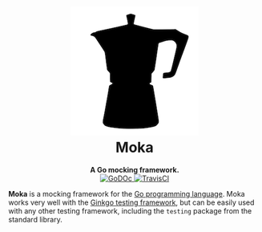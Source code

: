 <h1 align="center">
  <img src="https://raw.githubusercontent.com/gcapizzi/moka/master/images/logo.png" />
  <br />
  Moka
</h1>

<p align="center">
  <strong>A Go mocking framework.</strong>
  <br />
  <a href="https://godoc.org/github.com/gcapizzi/moka">
    <img alt="GoDOc" src="https://godoc.org/github.com/gcapizzi/moka?status.svg" />
  </a>
  <a href="https://travis-ci.org/gcapizzi/moka">
    <img alt="TravisCI" src="https://travis-ci.org/gcapizzi/moka.svg?branch=master" />
  </a>
</p>

<strong>Moka</strong> is a mocking framework for the [Go programming
language](https://golang.org). Moka works very well with the [Ginkgo testing
framework](http://onsi.github.io/ginkgo), but can be easily used with any other
testing framework, including the `testing` package from the standard library.
